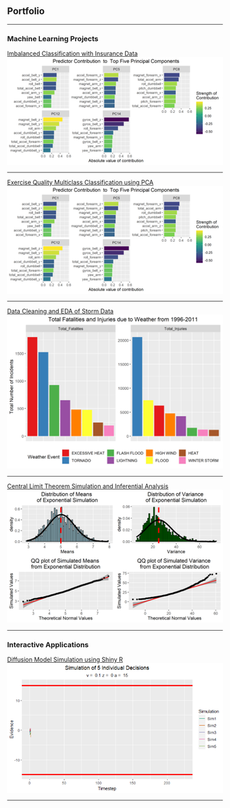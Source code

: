 ## Portfolio

---

### Machine Learning Projects 
[Imbalanced Classification with Insurance Data](https://afenne4.github.io/Insurance-Project/)
<br>
<img src="images/pcaplot2.png?raw=true"/>

---

[Exercise Quality Multiclass Classification using PCA](https://afenne4.github.io/Weight-Training-Classification/)
<br>
<img src="images/pcaplot2.png?raw=true"/>

---

[Data Cleaning and EDA of Storm Data](https://afenne4.github.io/Reproducible-Research-CP2/)
<br>
<img src="images/Stormplot.png?raw=true"/>

---

[Central Limit Theorem Simulation and Inferential Analysis](https://afenne4.github.io/Exponential-Simulation-and-Inferential-Analysis/)
<br>
<img src="images/Simulationplots.png?raw=true"/>

---

### Interactive Applications
[Diffusion Model Simulation using Shiny R](http://alex-fennell.shinyapps.io/diffusion_simulation/?_ga=2.245169286.289057636.1656100003-490609204.1652300330)
<br>
<img src="images/plot of Decision Time course-1.gif?raw=true"/>

---

